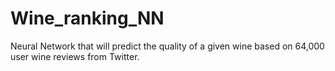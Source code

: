 # Wine_ranking_NN
Neural Network that will predict the quality of a given wine based on 64,000 user wine reviews from Twitter.
